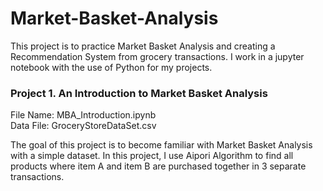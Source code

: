 # Market-Basket-Analysis
This project is to practice Market Basket Analysis and creating a Recommendation System from grocery transactions. I work in a jupyter notebook with the use of Python for my projects.

### Project 1. An Introduction to Market Basket Analysis

File Name: MBA_Introduction.ipynb \
Data File: GroceryStoreDataSet.csv

The goal of this project is to become familiar with Market Basket Analysis with a simple dataset. In this project, I use Aipori Algorithm to find all products where item A and item B are purchased together in 3 separate transactions. 

